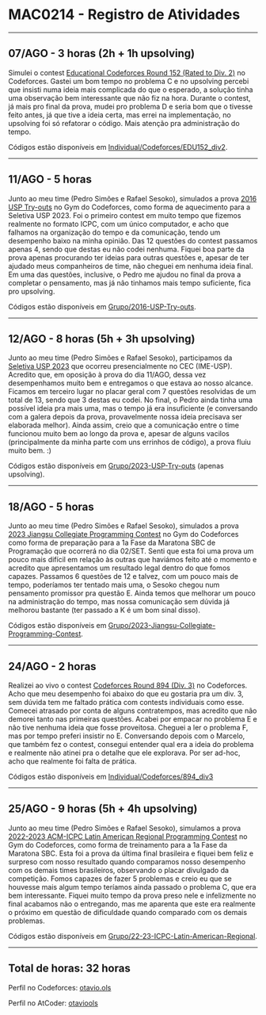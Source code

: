 # MAC0214 - Registro de Atividades

---

## 07/AGO - 3 horas (2h + 1h upsolving)
Simulei o contest [Educational Codeforces Round 152 (Rated to Div. 2)](https://codeforces.com/contest/1849) no Codeforces. Gastei um bom tempo no problema C e no upsolving percebi que insisti numa ideia mais complicada do que o esperado, a solução tinha uma observação bem interessante que não fiz na hora. Durante o contest, já mais pro final da prova, mudei pro problema D e seria bom que o tivesse feito antes, já que tive a ideia certa, mas errei na implementação, no upsolving foi só refatorar o código. Mais atenção pra administração do tempo.

Códigos estão disponíveis em [Individual/Codeforces/EDU152_div2](https://github.com/otavioolsilva/MAC0214/tree/main/Individual/Codeforces/EDU152_div2).

---

## 11/AGO - 5 horas
Junto ao meu time (Pedro Simões e Rafael Sesoko), simulados a prova [2016 USP Try-outs](https://codeforces.com/gym/101064) no Gym do Codeforces, como forma de aquecimento para a Seletiva USP 2023. Foi o primeiro contest em muito tempo que fizemos realmente no formato ICPC, com um único computador, e acho que falhamos na organização do tempo e da comunicação, tendo um desempenho baixo na minha opinião. Das 12 questões do contest passamos apenas 4, sendo que destas eu não codei nenhuma. Fiquei boa parte da prova apenas procurando ter ideias para outras questões e, apesar de ter ajudado meus companheiros de time, não cheguei em nenhuma ideia final. Em uma das questões, inclusive, o Pedro me ajudou no final da prova a completar o pensamento, mas já não tinhamos mais tempo suficiente, fica pro upsolving.

Códigos estão disponíveis em [Grupo/2016-USP-Try-outs](https://github.com/otavioolsilva/MAC0214/tree/main/Grupo/2016-USP-Try-outs).

---

## 12/AGO - 8 horas (5h + 3h upsolving)
Junto ao meu time (Pedro Simões e Rafael Sesoko), participamos da [Seletiva USP 2023](https://codeforces.com/gym/104505) que ocorreu presencialmente no CEC (IME-USP). Acredito que, em oposição à prova do dia 11/AGO, dessa vez desempenhamos muito bem e entregamos o que estava ao nosso alcance. Ficamos em terceiro lugar no placar geral com 7 questões resolvidas de um total de 13, sendo que 3 destas eu codei. No final, o Pedro ainda tinha uma possível ideia pra mais uma, mas o tempo já era insuficiente (e conversando com a galera depois da prova, provavelmente nossa ideia precisava ser elaborada melhor). Ainda assim, creio que a comunicação entre o time funcionou muito bem ao longo da prova e, apesar de alguns vacilos (principalmente da minha parte com uns errinhos de código), a prova fluiu muito bem. :)

Códigos estão disponíveis em [Grupo/2023-USP-Try-outs](https://github.com/otavioolsilva/MAC0214/tree/main/Grupo/2023-USP-Try-outs) (apenas upsolving).

---

## 18/AGO - 5 horas
Junto ao meu time (Pedro Simões e Rafael Sesoko), simulados a prova [2023 Jiangsu Collegiate Programming Contest](https://codeforces.com/gym/104396) no Gym do Codeforces como forma de preparação para a 1a Fase da Maratona SBC de Programação que ocorrerá no dia 02/SET. Senti que esta foi uma prova um pouco mais difícil em relação às outras que haviámos feito até o momento e acredito que apresentamos um resultado legal dentro do que fomos capazes. Passamos 6 questões de 12 e talvez, com um pouco mais de tempo, poderíamos ter tentado mais uma, o Sesoko chegou num pensamento promissor pra questão E. Ainda temos que melhorar um pouco na administração do tempo, mas nossa comunicação sem dúvida já melhorou bastante (ter passado a K é um bom sinal disso).

Códigos estão disponíveis em [Grupo/2023-Jiangsu-Collegiate-Programming-Contest](https://github.com/otavioolsilva/MAC0214/tree/main/Grupo/2023-Jiangsu-Collegiate-Programming-Contest/).

---

## 24/AGO - 2 horas
Realizei ao vivo o contest [Codeforces Round 894 (Div. 3)](https://codeforces.com/contest/1862) no Codeforces. Acho que meu desempenho foi abaixo do que eu gostaria pra um div. 3, sem dúvida tem me faltado prática com contests individuais como esse. Comecei atrasado por conta de alguns contratempos, mas acredito que não demorei tanto nas primeiras questões. Acabei por empacar no problema E e não tive nenhuma ideia que fosse proveitosa. Cheguei a ler o problema F, mas por tempo preferi insistir no E. Conversando depois com o Marcelo, que também fez o contest, consegui entender qual era a ideia do problema e realmente não atinei pra o detalhe que ele explorava. Por ser ad-hoc, acho que realmente foi falta de prática.

Códigos estão disponíveis em [Individual/Codeforces/894_div3](https://github.com/otavioolsilva/MAC0214/tree/main/Individual/Codeforces/894_div3)


---

## 25/AGO - 9 horas (5h + 4h upsolving)
Junto ao meu time (Pedro Simões e Rafael Sesoko), simulamos a prova [2022-2023 ACM-ICPC Latin American Regional Programming Contest](https://codeforces.com/gym/104252) no Gym do Codeforces, como forma de treinamento para a 1a Fase da Maratona SBC. Esta foi a prova da última final brasileira e fiquei bem feliz e surpreso com nosso resultado quando comparamos nosso desempenho com os demais times brasileiros, observando o placar divulgado da competição. Fomos capazes de fazer 5 problemas e creio eu que se houvesse mais algum tempo teríamos ainda passado o problema C, que era bem interessante. Fiquei muito tempo da prova preso nele e infelizmente no final acabamos não o entregando, mas me aparenta que este era realmente o próximo em questão de dificuldade quando comparado com os demais problemas.

Códigos estão disponíveis em [Grupo/22-23-ICPC-Latin-American-Regional](https://github.com/otavioolsilva/MAC0214/tree/main/Grupo/22-23-ICPC-Latin-American-Regional/).

---

## Total de horas: 32 horas

Perfil no Codeforces: [otavio.ols](https://codeforces.com/profile/otavio.ols)

Perfil no AtCoder: [otaviools](https://atcoder.jp/users/otaviools)
